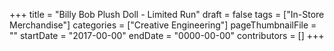 +++
title = "Billy Bob Plush Doll - Limited Run"
draft = false
tags = ["In-Store Merchandise"]
categories = ["Creative Engineering"]
pageThumbnailFile = ""
startDate = "2017-00-00"
endDate = "0000-00-00"
contributors = []
+++
